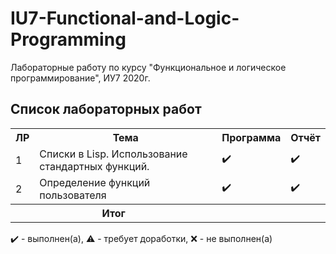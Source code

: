 # IU7-Functional-and-Logic-Programming
Лабораторные работу по курсу "Функциональное и логическое программирование", ИУ7 2020г.

## Список лабораторных работ

<table>
   <tr>
    <th>ЛР</th>
    <th>Тема</th>
    <th>Программа</th>
    <th>Отчёт</th>
   </tr>
   <tr>
    <td>1</td>
    <td>Списки в Lisp. Использование стандартных функций.</th>
    <td>✔️</th>
    <td>✔️</th>
   </tr>
   <tr>
    <td>2</td>
    <td>Определение функций пользователя</th>
    <td>✔️</th>
    <td>✔️</th>
   </tr>
   <tr>
    <th colspan = "2">Итог</th>
    <th colspan = "2"></th>
   </tr>
</table>

✔️ - выполнен(а), ⚠️ - требует доработки, ❌ - не выполнен(а)
